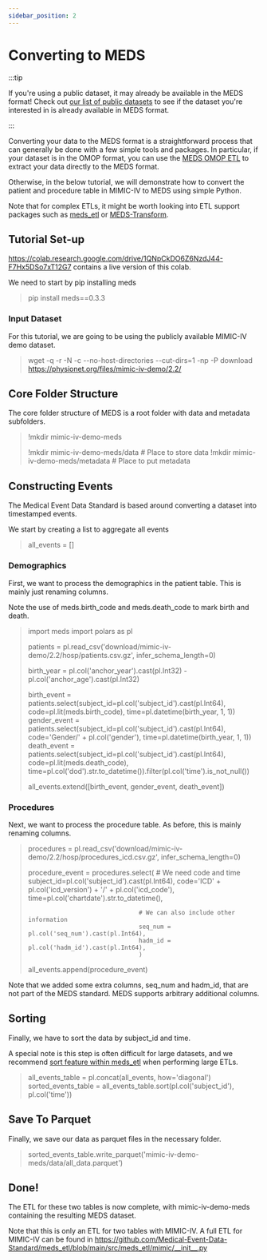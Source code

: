 ```yaml
---
sidebar_position: 2
---
```


# Converting to MEDS

:::tip

If you're using a public dataset, it may already be available in the MEDS format! Check out
[our list of public datasets](/docs/MEDS_datasets_and_models) to see if the dataset you're interested in
is already available in MEDS format.

:::

Converting your data to the MEDS format is a straightforward process that can generally be done with a few
simple tools and packages. In particular, if your dataset is in the OMOP format, you can use the [MEDS OMOP
ETL](https://github.com/Medical-Event-Data-Standard/meds_etl/tree/main?tab=readme-ov-file#omop) to extract
your data directly to the MEDS format.

Otherwise, in the below tutorial, we will demonstrate how to convert the patient and procedure table in MIMIC-IV to MEDS using simple Python.

Note that for complex ETLs, it might be worth looking into ETL support packages such as [meds_etl](https://github.com/Medical-Event-Data-Standard/meds_etl/) or [MEDS-Transform](https://meds-transforms.readthedocs.io/en/stable/).


## Tutorial Set-up

https://colab.research.google.com/drive/1QNpCkDO6Z6NzdJ44-F7Hx5DSo7xT12G7 contains a live version of this colab.

We need to start by pip installing meds

> pip install meds==0.3.3

### Input Dataset

For this tutorial, we are going to be using the publicly available MIMIC-IV demo dataset.

> wget -q -r -N -c --no-host-directories --cut-dirs=1 -np -P download https://physionet.org/files/mimic-iv-demo/2.2/

## Core Folder Structure

The core folder structure of MEDS is a root folder with data and metadata subfolders.

> !mkdir mimic-iv-demo-meds
> 
> !mkdir mimic-iv-demo-meds/data # Place to store data
> !mkdir mimic-iv-demo-meds/metadata # Place to put metadata

## Constructing Events

The Medical Event Data Standard is based around converting a dataset into timestamped events.

We start by creating a list to aggregate all events

> all_events = []

### Demographics

First, we want to process the demographics in the patient table. This is mainly just renaming columns.

Note the use of meds.birth_code and meds.death_code to mark birth and death.

> import meds
> import polars as pl
> 
> patients = pl.read_csv('download/mimic-iv-demo/2.2/hosp/patients.csv.gz', infer_schema_length=0)
> 
> birth_year = pl.col('anchor_year').cast(pl.Int32) - pl.col('anchor_age').cast(pl.Int32)
> 
> 
> birth_event = patients.select(subject_id=pl.col('subject_id').cast(pl.Int64), code=pl.lit(meds.birth_code), time=pl.datetime(birth_year, 1, 1))
> gender_event = patients.select(subject_id=pl.col('subject_id').cast(pl.Int64), code='Gender/' + pl.col('gender'), time=pl.datetime(birth_year, 1, 1))
> death_event = patients.select(subject_id=pl.col('subject_id').cast(pl.Int64), code=pl.lit(meds.death_code), time=pl.col('dod').str.to_datetime()).filter(pl.col('time').is_not_null())
> 
> all_events.extend([birth_event, gender_event, death_event])


### Procedures

Next, we want to process the procedure table. As before, this is mainly renaming columns.

> procedures = pl.read_csv('download/mimic-iv-demo/2.2/hosp/procedures_icd.csv.gz', infer_schema_length=0)
> 
> procedure_event = procedures.select(
>                                    # We need code and time
>                                    subject_id=pl.col('subject_id').cast(pl.Int64),
>                                    code='ICD' + pl.col('icd_version') + '/' + pl.col('icd_code'),
>                                    time=pl.col('chartdate').str.to_datetime(),
>
>                                    # We can also include other information
>                                    seq_num = pl.col('seq_num').cast(pl.Int64),
>                                    hadm_id = pl.col('hadm_id').cast(pl.Int64),
>                                    )
> 
> all_events.append(procedure_event)

Note that we added some extra columns, seq_num and hadm_id, that are not part of the MEDS standard. MEDS supports arbitrary additional columns.

## Sorting

Finally, we have to sort the data by subject_id and time.

A special note is this step is often difficult for large datasets, and we recommend [sort feature within meds_etl](https://github.com/Medical-Event-Data-Standard/meds_etl?tab=readme-ov-file#meds-unsorted) when performing large ETLs.

> all_events_table = pl.concat(all_events, how='diagonal')
> sorted_events_table = all_events_table.sort(pl.col('subject_id'), pl.col('time'))

## Save To Parquet

Finally, we save our data as parquet files in the necessary folder.

> sorted_events_table.write_parquet('mimic-iv-demo-meds/data/all_data.parquet')

## Done!

The ETL for these two tables is now complete, with mimic-iv-demo-meds containing the resulting MEDS dataset.

Note that this is only an ETL for two tables with MIMIC-IV. A full ETL for MIMIC-IV can be found in https://github.com/Medical-Event-Data-Standard/meds_etl/blob/main/src/meds_etl/mimic/__init__.py
